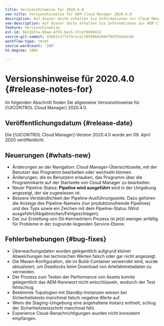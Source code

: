 ```yaml
---
title: Versionshinweise für 2020.4.0
seo-title: Versionshinweise für AEM Cloud Manager 2020.4.0
description: Auf dieser Seite erhalten Sie Informationen zur Cloud Manager-Version 2020.4.0.
seo-description: Auf dieser Seite erhalten Sie Informationen zur AEM Cloud Manager-Version 2020.4.0.
feature: Versionshinweise
exl-id: bb21b7ea-6bae-4755-becb-37cef0d49412
source-git-commit: 43bb3c477ef9c1ce178509b8180479d7616edc66
workflow-type: tm+mt
source-wordcount: '245'
ht-degree: 100%

---
```


# Versionshinweise für 2020.4.0 {#release-notes-for}

Im folgenden Abschnitt finden Sie allgemeine Versionshinweise für [!UICONTROL Cloud Manager] 2020.4.0.

## Veröffentlichungsdatum {#release-date}

Die [!UICONTROL Cloud Manager]-Version 2020.4.0 wurde am 09. April 2020 veröffentlicht.

## Neuerungen {#whats-new}

* Änderungen an der Navigation: Cloud Manager-Übersichtsseite, mit der Benutzer das Programm bearbeiten oder wechseln können.
* Änderungen, die es Benutzern erlauben, das Programm über die Programmkarte auf der Startseite von Cloud Manager zu bearbeiten.
* Neuer Pipeline-Status: **Pipeline wird ausgeführt** wird in der Umgebung angezeigt, der sie zugewiesen ist.
* Bessere Verständlichkeit der Pipeline-Ausführungsseite. Dazu gehören die Anzeige des Pipeline-Namens (nur produktionsfremde Pipelines) und des Typs sowie ein Zeichen mit dem Pipeline-Status (Wird ausgeführt/Abgebrochen/Fehlgeschlagen).
* Der zur Erstellung von Git-Kennwörtern Prozess ist jetzt weniger anfällig für Probleme in der zugrunde liegenden Service-Ebene.

## Fehlerbehebungen {#bug-fixes}

* Überwachungsdaten wurden gelegentlich aufgrund kleiner Abweichungen bei technischen Werten falsch oder gar nicht angezeigt.
* Die Maven-Konfiguration, die im Build-Container verwendet wird, wurde aktualisiert, um Deadlocks beim Download von Artefaktmetadaten zu vermeiden.
* Der Prozess zum Testen der Performance von Assets konnte gelegentlich das AEM-Kennwort nicht entschlüsseln, wodurch der Test fehlschlug.
* Bestimmte Topologien mit Standby-Instanzen wiesen bei Sicherheitstests manchmal falsch negative Werte auf.
* Wenn die Staging-Umgebung eine angehaltene Instanz enthielt, schlug der Sicherheitstestschritt manchmal fehl.
* Experience Cloud-Benachrichtigungen wurden nicht konsistent empfangen.
